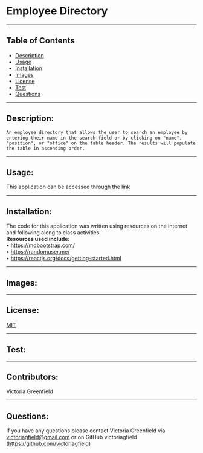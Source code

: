 # Employee Directory


  <hr>

  ## Table of Contents
  * [Description](#description)
  * [Usage](#usage)
  * [Installation](#installation)
  * [Images](#images)
  * [License](#license)
  * [Test](#test)
  * [Questions](#questions)

  <hr>

  ## Description: 
    An employee directory that allows the user to search an employee by entering their name in the search field or by clicking on "name", "position", or "office" on the table header. The results will populate the table in ascending order.
 

   <hr>

  ## Usage: 
   This application can be accessed through the link 


   <hr>

   ## Installation: 
   The code for this application was written using resources on the internet and following along to class activities.<br>
  <b> Resources used include: </b><br>
  • https://mdbootstrap.com/ <br>
  • https://randomuser.me/ <br> 
  • https://reactjs.org/docs/getting-started.html <br>
   <hr>
   
   ## Images:
   


   <hr>

   ## License: 
  [MIT](https://opensource.org/licenses/MIT)<br>


   <hr>

   ## Test: 
 



   <hr>

   ## Contributors: 
   Victoria Greenfield


   <hr>

## Questions: 
If you have any questions please contact Victoria Greenfield via victoriagfield@gmail.com or on GitHub victoriagfield (https://github.com/victoriagfield)

